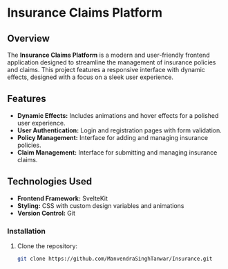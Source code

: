 # Insurance Claims Platform

## Overview

The **Insurance Claims Platform** is a modern and user-friendly frontend application designed to streamline the management of insurance policies and claims. This project features a responsive interface with dynamic effects, designed with a focus on a sleek user experience.

## Features

- **Dynamic Effects:** Includes animations and hover effects for a polished user experience.
- **User Authentication:** Login and registration pages with form validation.
- **Policy Management:** Interface for adding and managing insurance policies.
- **Claim Management:** Interface for submitting and managing insurance claims.

## Technologies Used

- **Frontend Framework:** SvelteKit
- **Styling:** CSS with custom design variables and animations
- **Version Control:** Git

### Installation

1. Clone the repository:

   ```bash
   git clone https://github.com/ManvendraSinghTanwar/Insurance.git

